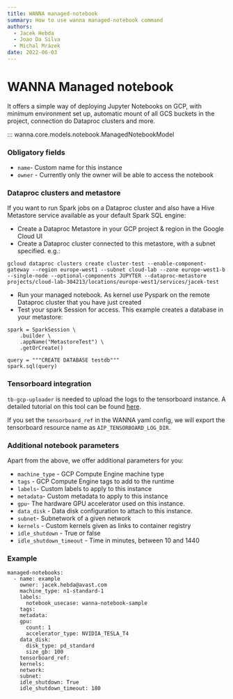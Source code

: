 ```yaml
---
title: WANNA managed-notebook
summary: How to use wanna managed-notebook command
authors:
  - Jacek Hebda
  - Joao Da Silva
  - Michal Mrázek
date: 2022-06-03
---
```

  
# WANNA Managed notebook
It offers a simple way of deploying Jupyter Notebooks on GCP, with minimum environment
set up, automatic mount of all GCS buckets in the project, connection do Dataproc clusters and more.

::: wanna.core.models.notebook.ManagedNotebookModel

### Obligatory fields
- `name`- Custom name for this instance
- `owner` - Currently only the owner will be able to access the notebook

### Dataproc clusters and metastore
If you want to run Spark jobs on a Dataproc cluster and also have a Hive Metastore service available
as your default Spark SQL engine:

- Create a Dataproc Metastore in your GCP project & region in the Google Cloud UI
- Create a Dataproc cluster connected to this metastore, with a subnet specified. e.g.:
```
gcloud dataproc clusters create cluster-test --enable-component-gateway --region europe-west1 --subnet cloud-lab --zone europe-west1-b --single-node --optional-components JUPYTER --dataproc-metastore projects/cloud-lab-304213/locations/europe-west1/services/jacek-test
```
- Run your managed notebook. As kernel use Pyspark on the remote Dataproc cluster that you have just created
- Test your spark Session for access. This example creates a database in your metastore:
```
spark = SparkSession \
    .builder \
    .appName("MetastoreTest") \
    .getOrCreate()

query = """CREATE DATABASE testdb"""
spark.sql(query)
```    

### Tensorboard integration
`tb-gcp-uploader` is needed to upload the logs to the tensorboard instance. A detailed
tutorial on this tool can be found [here](https://cloud.google.com/vertex-ai/docs/experiments/tensorboard-overview).

If you set the `tensorboard_ref` in the WANNA yaml config, we will export the tensorboard resource name
as `AIP_TENSORBOARD_LOG_DIR`.

### Additional notebook parameters
Apart from the above, we offer additional parameters for you:

- `machine_type` - GCP Compute Engine machine type 
- `tags` - GCP Compute Engine tags to add to the runtime
- `labels`- Custom labels to apply to this instance
- `metadata`- Custom metadata to apply to this instance
- `gpu`- The hardware GPU accelerator used on this instance. 
- `data_disk` - Data disk configuration to attach to this instance.
- `subnet`- Subnetwork of a given network
- `kernels` - Custom kernels given as links to container registry
- `idle_shutdown` - True or false
- `idle_shutdown_timeout` - Time in minutes, between 10 and 1440

### Example
```
managed-notebooks:
  - name: example
    owner: jacek.hebda@avast.com
    machine_type: n1-standard-1
    labels:
      notebook_usecase: wanna-notebook-sample
    tags:
    metadata:
    gpu:
      count: 1
      accelerator_type: NVIDIA_TESLA_T4
    data_disk:
      disk_type: pd_standard
      size_gb: 100
    tensorboard_ref:
    kernels:
    network:
    subnet: 
    idle_shutdown: True
    idle_shutdown_timeout: 180
```
